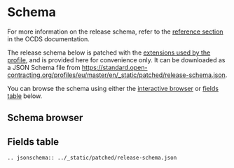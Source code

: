# Schema

For more information on the release schema, refer to the [reference section](https://standard.open-contracting.org/1.1/en/schema/) in the OCDS documentation.

The release schema below is patched with the [extensions used by the profile](index), and is provided here for convenience only. It can be downloaded as a JSON Schema file from <https://standard.open-contracting.org/profiles/eu/master/en/_static/patched/release-schema.json>.

You can browse the schema using either the [interactive browser](#schema-browser) or [fields table](#fields-table) below.

## Schema browser

<script src="../../_static/docson/public/js/widget.js" data-schema="../../../_static/patched/release-schema.json"></script>

## Fields table

```eval_rst
.. jsonschema:: ../_static/patched/release-schema.json
```
